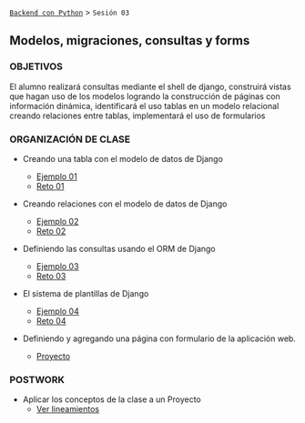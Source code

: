[`Backend con Python`](../Readme.md) > `Sesión 03`
## Modelos, migraciones, consultas y forms

### OBJETIVOS
El alumno realizará consultas mediante el shell de django, construirá vistas que hagan uso de los modelos logrando la construcción de páginas con información dinámica, identificará el uso tablas en un modelo relacional creando relaciones entre tablas, implementará el uso de formularios 

### ORGANIZACIÓN DE CLASE

 - Creando una tabla con el modelo de datos de Django
   - [Ejemplo 01](Ejemplo-01)
   - [Reto 01](Reto-01)

 - Creando relaciones con el modelo de datos de Django
   - [Ejemplo 02](Ejemplo-02)
   - [Reto 02](Reto-02)

 - Definiendo las consultas usando el ORM de Django
   - [Ejemplo 03](Ejemplo-03)
   - [Reto 03](Reto-03)

 - El sistema de plantillas de Django
   - [Ejemplo 04](Ejemplo-04)
   - [Reto 04](Reto-04)

 - Definiendo y agregando una página con formulario de la aplicación web.
   - [Proyecto](Proyecto)

### POSTWORK
 - Aplicar los conceptos de la clase a un Proyecto
   - [Ver lineamientos](Postwork)
